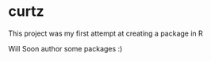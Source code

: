 # curtz

This project was my first attempt at creating a package in R

Will Soon author some packages :)
